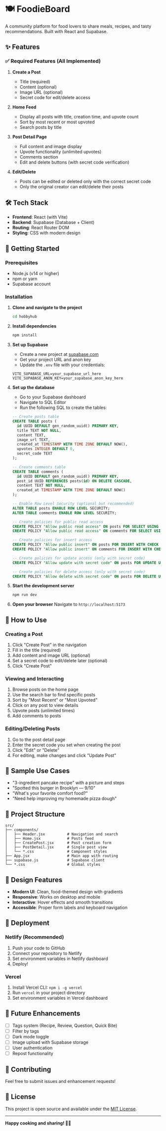 # 🍽️ FoodieBoard

A community platform for food lovers to share meals, recipes, and tasty recommendations. Built with React and Supabase.

## ✨ Features

### ✅ Required Features (All Implemented)

1. **Create a Post**
   - Title (required)
   - Content (optional)
   - Image URL (optional)
   - Secret code for edit/delete access

2. **Home Feed**
   - Display all posts with title, creation time, and upvote count
   - Sort by most recent or most upvoted
   - Search posts by title

3. **Post Detail Page**
   - Full content and image display
   - Upvote functionality (unlimited upvotes)
   - Comments section
   - Edit and delete buttons (with secret code verification)

4. **Edit/Delete**
   - Posts can be edited or deleted only with the correct secret code
   - Only the original creator can edit/delete their posts

## 🛠️ Tech Stack

- **Frontend**: React (with Vite)
- **Backend**: Supabase (Database + Client)
- **Routing**: React Router DOM
- **Styling**: CSS with modern design

## 🚀 Getting Started

### Prerequisites

- Node.js (v14 or higher)
- npm or yarn
- Supabase account

### Installation

1. **Clone and navigate to the project**
   ```bash
   cd hobbyhub
   ```

2. **Install dependencies**
   ```bash
   npm install
   ```

3. **Set up Supabase**
   - Create a new project at [supabase.com](https://supabase.com)
   - Get your project URL and anon key
   - Update the `.env` file with your credentials:
   ```
   VITE_SUPABASE_URL=your_supabase_url_here
   VITE_SUPABASE_ANON_KEY=your_supabase_anon_key_here
   ```

4. **Set up the database**
   - Go to your Supabase dashboard
   - Navigate to SQL Editor
   - Run the following SQL to create the tables:

   ```sql
   -- Create posts table
   CREATE TABLE posts (
     id UUID DEFAULT gen_random_uuid() PRIMARY KEY,
     title TEXT NOT NULL,
     content TEXT,
     image_url TEXT,
     created_at TIMESTAMP WITH TIME ZONE DEFAULT NOW(),
     upvotes INTEGER DEFAULT 0,
     secret_code TEXT
   );

   -- Create comments table
   CREATE TABLE comments (
     id UUID DEFAULT gen_random_uuid() PRIMARY KEY,
     post_id UUID REFERENCES posts(id) ON DELETE CASCADE,
     content TEXT NOT NULL,
     created_at TIMESTAMP WITH TIME ZONE DEFAULT NOW()
   );

   -- Enable Row Level Security (optional but recommended)
   ALTER TABLE posts ENABLE ROW LEVEL SECURITY;
   ALTER TABLE comments ENABLE ROW LEVEL SECURITY;

   -- Create policies for public read access
   CREATE POLICY "Allow public read access" ON posts FOR SELECT USING (true);
   CREATE POLICY "Allow public read access" ON comments FOR SELECT USING (true);

   -- Create policies for insert access
   CREATE POLICY "Allow public insert" ON posts FOR INSERT WITH CHECK (true);
   CREATE POLICY "Allow public insert" ON comments FOR INSERT WITH CHECK (true);

   -- Create policies for update access (only with secret code)
   CREATE POLICY "Allow update with secret code" ON posts FOR UPDATE USING (true);

   -- Create policies for delete access (only with secret code)
   CREATE POLICY "Allow delete with secret code" ON posts FOR DELETE USING (true);
   ```

5. **Start the development server**
   ```bash
   npm run dev
   ```

6. **Open your browser**
   Navigate to `http://localhost:5173`

## 🎯 How to Use

### Creating a Post
1. Click "Create Post" in the navigation
2. Fill in the title (required)
3. Add content and image URL (optional)
4. Set a secret code to edit/delete later (optional)
5. Click "Create Post"

### Viewing and Interacting
1. Browse posts on the home page
2. Use the search bar to find specific posts
3. Sort by "Most Recent" or "Most Upvoted"
4. Click on any post to view details
5. Upvote posts (unlimited times)
6. Add comments to posts

### Editing/Deleting Posts
1. Go to the post detail page
2. Enter the secret code you set when creating the post
3. Click "Edit" or "Delete"
4. For editing, make changes and click "Update Post"

## 📱 Sample Use Cases

- "3-ingredient pancake recipe" with a picture and steps
- "Spotted this burger in Brooklyn — 9/10"
- "What's your favorite comfort food?"
- "Need help improving my homemade pizza dough"

## 🔧 Project Structure

```
src/
├── components/
│   ├── Header.jsx          # Navigation and search
│   ├── Home.jsx            # Posts feed
│   ├── CreatePost.jsx      # Post creation form
│   ├── PostDetail.jsx      # Single post view
│   └── *.css               # Component styles
├── App.jsx                 # Main app with routing
├── supabase.js             # Supabase client
└── *.css                   # Global styles
```

## 🎨 Design Features

- **Modern UI**: Clean, food-themed design with gradients
- **Responsive**: Works on desktop and mobile
- **Interactive**: Hover effects and smooth transitions
- **Accessible**: Proper form labels and keyboard navigation

## 🚀 Deployment

### Netlify (Recommended)
1. Push your code to GitHub
2. Connect your repository to Netlify
3. Set environment variables in Netlify dashboard
4. Deploy!

### Vercel
1. Install Vercel CLI: `npm i -g vercel`
2. Run `vercel` in your project directory
3. Set environment variables in Vercel dashboard

## 🔮 Future Enhancements

- [ ] Tags system (Recipe, Review, Question, Quick Bite)
- [ ] Filter by tags
- [ ] Dark mode toggle
- [ ] Image upload with Supabase storage
- [ ] User authentication
- [ ] Repost functionality

## 🤝 Contributing

Feel free to submit issues and enhancement requests!

## 📄 License

This project is open source and available under the [MIT License](LICENSE).

---

**Happy cooking and sharing! 🍳✨**
